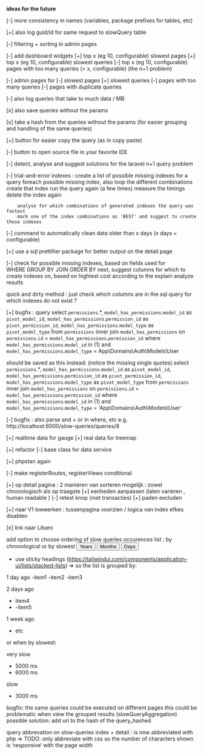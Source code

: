 __ideas for the future__

[-] more consistency in names (variables, package prefixes for tables, etc)

[+] also log guid/id for same request to slowQuery table

[-] filtering + sorting in admin pages

[-] add dashboard widgets
[+]     top x (eg 10, configurable) slowest pages
[+]     top x (eg 10, configurable) slowest queries
[-]     top x (eg 10, configurable) pages with too many queries (> x, configurable) (the n+1 problem)

[-] admin pages for
[-]     slowest pages
[+]     slowest queries
[-]     pages with too many queries
[-]     pages with duplicate queries

                

[-] also log queries that take to much data / MB

[x] also save queries without the params

[x] take a hash from the queries without the params (for easier grouping and handling of the same queries)

[+] button for easier copy the query (as in copy paste)

[-] button to open source file in your favorite IDE

[-] detect, analyse and suggest solutions for the laravel n+1 query problem 

[-] trial-and-error indexes :
        create a list of possible missing indexes for a query
        foreach possible missing index, also loop the different combinations
                create that index
                run the query again (a few times)
                measure the timings
                delete the index again
        
        analyse for which combinations of generated indexes the query was fastest
        mark one of the index combinations as 'BEST' and suggest to create those indexes





[-] command to automatically clean data older than x days (x days = configurable)

[+] use a sql prettifier package for better output on the detail page

[-] check for possible missing indexes, based on fields used for  
        WHERE
        GROUP BY
        JOIN
        ORDER BY
next, suggest columns for which to create indexes on, based on hightest cost according to the explain analyze results


quick and dirty method :
just check which columns are in the sql query for which indexes do not exist ?





[+] bugfix : query
select
`permissions`.*,
`model_has_permissions`.`model_id` as `pivot_model_id`,
`model_has_permissions`.`permission_id` as `pivot_permission_id`,
`model_has_permissions`.`model_type` as `pivot_model_type`
from
`permissions`
inner join `model_has_permissions` on `permissions`.`id` = `model_has_permissions`.`permission_id`
where
`model_has_permissions`.`model_id` in (1)
and `model_has_permissions`.`model_type` = App\Domains\Auth\Models\User

should be saved as this instead: (notice the missing single quotes)
select
`permissions`.*,
`model_has_permissions`.`model_id` as `pivot_model_id`,
`model_has_permissions`.`permission_id` as `pivot_permission_id`,
`model_has_permissions`.`model_type` as `pivot_model_type`
from
`permissions`
inner join `model_has_permissions` on `permissions`.`id` = `model_has_permissions`.`permission_id`
where
`model_has_permissions`.`model_id` in (1)
and `model_has_permissions`.`model_type` = 'App\Domains\Auth\Models\User'


[-] bugfix : also parse and + or in where, etc 
e.g. http://localhost:8000/slow-queries/queries/8


[+] realtime data for gauge
[+] real data for treemap

[+] refactor
[-] base class for data service

[+] phpstan again

[-] make registerRoutes, registerViews conditional


[+] op detail pagina : 2 manieren van sorteren mogelijk : zowel chronologisch als op traagste 
[+] eenheden aanpassen (laten varieren , human readable ) 
[-] retest knop   (met transacties) 
[+] paden excluden


[+] naar V1 toewerken : tussenpagina voorzien / logica van index efkes disablen

[x] link naar Libaro






add option to choose ordering of slow queries occurences list : by chronological or by slowest 
<span class="isolate inline-flex rounded-md shadow-sm">
  <button type="button" class="relative inline-flex items-center rounded-l-md border border-gray-300 bg-white px-4 py-2 text-sm font-medium text-gray-700 hover:bg-gray-50 focus:z-10 focus:border-indigo-500 focus:outline-none focus:ring-1 focus:ring-indigo-500">Years</button>
  <button type="button" class="relative -ml-px inline-flex items-center border border-gray-300 bg-white px-4 py-2 text-sm font-medium text-gray-700 hover:bg-gray-50 focus:z-10 focus:border-indigo-500 focus:outline-none focus:ring-1 focus:ring-indigo-500">Months</button>
  <button type="button" class="relative -ml-px inline-flex items-center rounded-r-md border border-gray-300 bg-white px-4 py-2 text-sm font-medium text-gray-700 hover:bg-gray-50 focus:z-10 focus:border-indigo-500 focus:outline-none focus:ring-1 focus:ring-indigo-500">Days</button>
</span>

+ use sticky headings (https://tailwindui.com/components/application-ui/lists/stacked-lists)
=> so the list is grouped by:

1 day ago
-item1
-item2
-item3

2 days ago
- item4
- -item5

1 week ago
- etc

or when by slowest:

very slow
- 5000 ms
- 6000 ms

slow
- 3000 ms




bugfix:
the same queries could be executed on different pages
this could be problematic when view the grouped results (slowQueryAggregation)
possible solution: add uri to the hash of the query_hashed


query abbrevation on slow-queries index + detail : is now abbreviated with php => TODO: only abbreviate with css so the number of characters shown is ‘responsive‘ with the page width
